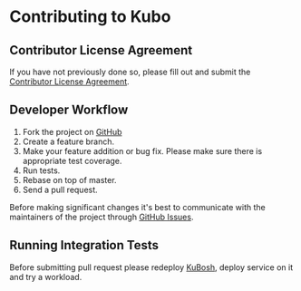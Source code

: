 # Contributing to Kubo

## Contributor License Agreement
If you have not previously done so, please fill out and submit the [Contributor License Agreement](https://cla.pivotal.io/sign/pivotal). 

## Developer Workflow
1. Fork the project on [GitHub](https://github.com/cloudfoundry-incubator/kubo-release)
1. Create a feature branch.
1. Make your feature addition or bug fix. Please make sure there is appropriate test coverage.
1. Run tests.
1. Rebase on top of master.
1. Send a pull request.

Before making significant changes it's best to communicate with the maintainers of the project through [GitHub Issues](https://github.com/cloudfoundry-incubator/kubo-release/issues).

## Running Integration Tests
Before submitting pull request please redeploy [KuBosh](https://github.com/cloudfoundry-incubator/kubo-deployment#glossary), deploy service on it and try a workload.